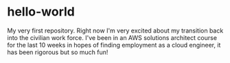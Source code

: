 # hello-world
My very first repository.
Right now I'm very excited about my transition back into the civilian work force. I've been in an AWS solutions architect course for the last 10 weeks in hopes of finding employment as a cloud engineer, it has been rigorous but so much fun! 
